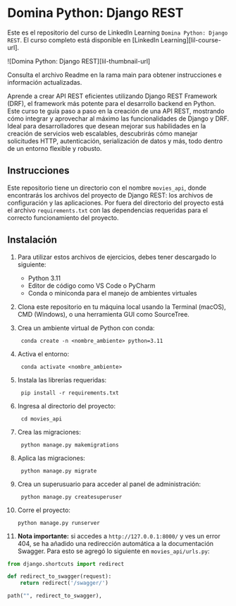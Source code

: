 # Domina Python: Django REST

Este es el repositorio del curso de LinkedIn Learning `Domina Python: Django REST`. El curso completo está disponible en [LinkedIn Learning][lil-course-url].

![Domina Python: Django REST][lil-thumbnail-url] 

Consulta el archivo Readme en la rama main para obtener instrucciones e información actualizadas.

Aprende a crear API REST eficientes utilizando Django REST Framework (DRF), el framework más potente para el desarrollo backend en Python. Este curso te guía paso a paso en la creación de una API REST, mostrando cómo integrar y aprovechar al máximo las funcionalidades de Django y DRF. Ideal para desarrolladores que desean mejorar sus habilidades en la creación de servicios web escalables, descubrirás cómo manejar solicitudes HTTP, autenticación, serialización de datos y más, todo dentro de un entorno flexible y robusto.

## Instrucciones
Este repositorio tiene un directorio con el nombre `movies_api`, donde encontrarás los archivos del proyecto de Django REST: los archivos de configuración y las aplicaciones. Por fuera del directorio del proyecto está el archivo `requirements.txt` con las dependencias requeridas para el correcto funcionamiento del proyecto.

## Instalación

1. Para utilizar estos archivos de ejercicios, debes tener descargado lo siguiente:
   - Python 3.11
   - Editor de código como VS Code o PyCharm
   - Conda o miniconda para el manejo de ambientes virtuales
2. Clona este repositorio en tu máquina local usando la Terminal (macOS), CMD (Windows), o una herramienta GUI como SourceTree.
3. Crea un ambiente virtual de Python con conda:

		conda create -n <nombre_ambiente> python=3.11

4. Activa el entorno:

		conda activate <nombre_ambiente>

5. Instala las librerías requeridas:

		pip install -r requirements.txt

6. Ingresa al directorio del proyecto:

		cd movies_api

7. Crea las migraciones:

		python manage.py makemigrations

8. Aplica las migraciones:

		python manage.py migrate

9. Crea un superusuario para acceder al panel de administración:

		python manage.py createsuperuser

10. Corre el proyecto:

		python manage.py runserver

11. **Nota importante:** si accedes a `http://127.0.0.1:8000/` y ves un error 404, se ha añadido una redirección automática a la documentación Swagger. Para esto se agregó lo siguiente en `movies_api/urls.py`:

```python
from django.shortcuts import redirect

def redirect_to_swagger(request):
    return redirect('/swagger/')

path("", redirect_to_swagger),
